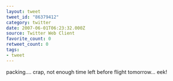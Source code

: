 ```yaml
---
layout: tweet
tweet_id: "86379412"
category: twitter
date: 2007-06-01T06:23:32.000Z
source: Twitter Web Client
favorite_count: 0
retweet_count: 0
tags:
- tweet
---
```


packing.... crap, not enough time left before flight tomorrow... eek!

